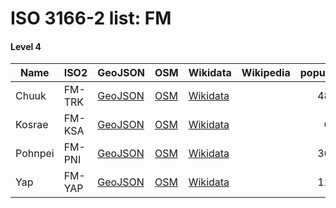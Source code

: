 # ISO 3166-2 list: FM


#### Level 4
Name | ISO2 | GeoJSON | OSM | Wikidata | Wikipedia | population 
--- | --- | --- | --- | --- | --- | --: 
Chuuk | FM-TRK | [GeoJSON](../../export/geojson/q8/iso2/FM/FM-TRK.geojson) | [OSM](https://www.openstreetmap.org/relation/3819479) | [Wikidata](https://www.wikidata.org/wiki/Q221684) |  | 48,654
Kosrae | FM-KSA | [GeoJSON](../../export/geojson/q8/iso2/FM/FM-KSA.geojson) | [OSM](https://www.openstreetmap.org/relation/3819480) | [Wikidata](https://www.wikidata.org/wiki/Q459848) |  | 6,616
Pohnpei | FM-PNI | [GeoJSON](../../export/geojson/q8/iso2/FM/FM-PNI.geojson) | [OSM](https://www.openstreetmap.org/relation/3819481) | [Wikidata](https://www.wikidata.org/wiki/Q7771127) |  | 36,196
Yap | FM-YAP | [GeoJSON](../../export/geojson/q8/iso2/FM/FM-YAP.geojson) | [OSM](https://www.openstreetmap.org/relation/3819422) | [Wikidata](https://www.wikidata.org/wiki/Q11342951) |  | 11,377
